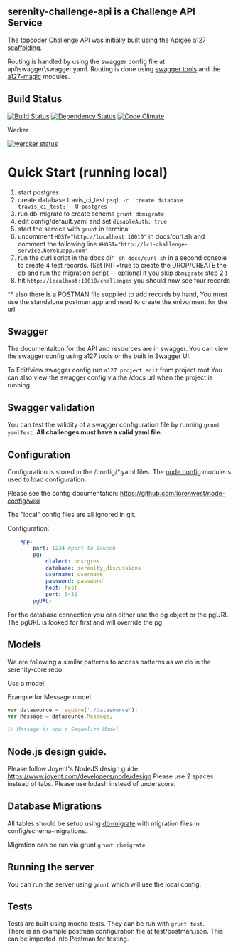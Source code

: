 ## serenity-challenge-api is a Challenge API Service

The topcoder Challenge API was initially built using the [Apigee a127 scaffolding](https://github.com/apigee-127/a127-documentation/wiki).

Routing is handled by using the swagger config file at api\swagger\swagger.yaml.
Routing is done using [swagger tools](https://github.com/apigee-127/swagger-tools) and the [a127-magic](https://github.com/apigee-127/magic) modules.

## Build Status

[![Build Status](https://travis-ci.org/appirio-tech/lc1-challenge-service.svg?branch=master)](https://travis-ci.org/appirio-tech/lc1-challenge-service) [![Dependency Status](https://gemnasium.com/appirio-tech/lc1-challenge-service.svg)](https://gemnasium.com/appirio-tech/lc1-challenge-service) [![Code Climate](https://codeclimate.com/github/appirio-tech/lc1-challenge-service/badges/gpa.svg)](https://codeclimate.com/github/appirio-tech/lc1-challenge-service)

Werker

[![wercker status](https://app.wercker.com/status/e9f58b8a92af1c7811dfa7abe2dece27/m "wercker status")](https://app.wercker.com/project/bykey/e9f58b8a92af1c7811dfa7abe2dece27)

# Quick Start (running local)
1. start postgres
2. create database travis_ci_test `psql -c 'create database  travis_ci_test;' -U postgres`
3. run db-migrate to create schema `grunt dbmigrate`
4. edit config/default.yaml and set `disableAuth: true`
5. start the service with `grunt` in terminal
6. uncomment `HOST="http://localhost:10010"` in docs/curl.sh and comment the following line `#HOST="http://lc1-challenge-service.herokuapp.com"`
7. run the curl script in the docs dir ` sh docs/curl.sh` in a second console to create 4 test records.  (Set INIT=true to create the DROP/CREATE the db and run the migration script -- optional if you skip `dbmigrate` step 2 )
8. hit `http://localhost:10010/challenges`  you should now see four records

** also there is a POSTMAN file supplied to add records by hand,   You must use the standalone postman app and need to create the enivorment for the url

## Swagger

The documentaiton for the API and resources are in swagger.  You can view the swagger config using a127 tools or the built in Swagger UI.

To Edit/view swagger config run ```a127 project edit``` from project root
You can also view the swagger config via the /docs url when the project is running.


## Swagger validation

You can test the validity of a swagger configuration file by running ```grunt yamlTest```.  **All challenges must have a valid yaml file.**


## Configuration

Configuration is stored in the /config/*.yaml files.  The [node config](https://github.com/lorenwest/node-config) module is used to load configuration.

Please see the config documentation:  https://github.com/lorenwest/node-config/wiki

The "local" config files are all ignored in git.

Configuration:

```yaml
    app:
        port: 1234 #port to launch
        pg:
            dialect: postgres
            database: serenity_discussions
            username: username
            password: password
            host: host
            port: 5432
        pgURL:
```

For the database connection you can either use the pg object or the pgURL.  The pgURL is looked for first and will override the pg.

## Models

We are following a similar patterns to access patterns as we do in the serenity-core repo.

Use a model:

Example for Message model

```javascript
var datasource = require('./datasource');
var Message = datasource.Message;

// Message is now a Sequelize Model
```

## Node.js design guide.

Please follow Joyent's NodeJS design guide:  https://www.joyent.com/developers/node/design
Please use 2 spaces instead of tabs.
Please use lodash instead of underscore.

## Database Migrations

All tables should be setup using [db-migrate](https://github.com/kunklejr/node-db-migrate) with migration files in config/schema-migrations.

Migration can be run via grunt ```grunt dbmigrate```

## Running the server

You can run the server using ```grunt``` which will use the local config.

## Tests

Tests are built using mocha tests.   They can be run with ```grunt test```.  
There is an example postman configuration file at test/postman.json.  This can be imported into Postman for testing.

